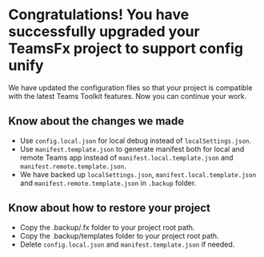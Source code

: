 # Congratulations! You have successfully upgraded your TeamsFx project to support config unify

We have updated the configuration files so that your project is compatible with the latest Teams Toolkit features. Now you can continue your work.

## Know about the changes we made

* Use ```config.local.json``` for local debug instead of ```localSettings.json```.
* Use ```manifest.template.json``` to generate manifest both for local and remote Teams app instead of ```manifest.local.template.json``` and ```manifest.remote.template.json```.
* We have backed up ```localSettings.json```, ```manifest.local.template.json``` and ```manifest.remote.template.json``` in ```.backup``` folder.

## Know about how to restore your project

* Copy the .backup/.fx folder to your project root path.
* Copy the .backup/templates folder to your project root path.
* Delete ```config.local.json``` and ```manifest.template.json``` if needed.